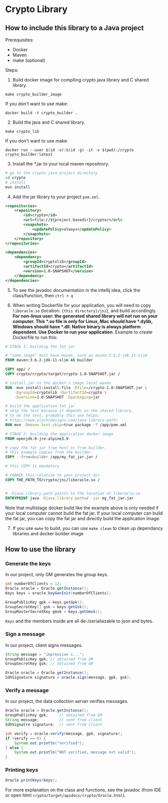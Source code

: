 # Crypto Library

## How to include this library to a Java project

Prerequisites:
- Docker
- Maven
- make (optional)

Steps:

1. Build docker image for compiling crypto java library and C shared library.

```
make crypto_builder_image
```

If you don't want to use make:

```
docker build -t crypto_builder .
```

2. Build the java and C shared library.
```
make crypto_lib
```

If you don't want to use make:

```
docker run --user $(id -u):$(id -g) -it -v $(pwd):/crypto crypto_builder:latest
```

3. Install the *.jar to your local maven repositrory.
```bash
# go to the crypto java project directory
cd crypto
# install
mvn install
```

4. Add the jar library to your project `pom.xml`.
```xml
<repositories>
    <repository>
        <id>crypto</id>
        <url>file://${project.basedir}/crypto/</url>
        <snapshots>
            <updatePolicy>always</updatePolicy>
        </snapshots>
    </repository>
</repositories>

<dependencies>
    <dependency>
        <groupId>cryptolib</groupId>
        <artifactId>crypto</artifactId>
        <version>1.0-SNAPSHOT</version>
    </dependency>
</dependencies>
```

5. To see the javadoc documentation in the intellij idea, click the class/function, then `ctrl + q`

6. When writing Dockerfile for your application, you will need to copy `liboracle.so` (location: `{this directory}/jni`), and build accordingly. **For non-linux user: the generated shared library will not run on your computer. This \*.so file is only for Linux, Mac should have \*.dylib, Windows should have \*.dll. Native binary is always platform dependent. Use Docker to run your application**. Example to create Dockerfile to run this:

```Dockerfile
# STAGE 1: building the fat jar

# "some_image" must have maven, such as maven:3.6.2-jdk-11-slim
FROM maven:3.6.2-jdk-11-slim AS builder

COPY app/ /
COPY crypto/crypto/target/crypto-1.0-SNAPSHOT.jar /

# install jar to the docker's image local maven
RUN  mvn install:install-file -Dfile=/crypto-1.0-SNAPSHOT.jar \
    -DgroupId=cryptolib -DartifactId=crypto \
    -Dversion=1.0-SNAPSHOT -Dpackaging=jar

# build the application fat jar
# skip the test because it depends on the shared library.
# to do the test, probably this one helps: 
# https://www.alychidesigns.com/java-library-path/
RUN mvn -Dmaven.test.skip=true package -f /app/pom.xml

# STAGE 2: building the application docker image
FROM openjdk:8-jre-alpine3.9

# copy the fat jar from host or from builder. 
# This example copies from the builder.
COPY --from=builder /app/my_fat_jar.jar /

# this COPY is mandatory

# CHANGE this relative to your project dir
COPY THE_PATH_TO/crypto/jni/liboracle.so /


# -Djava.library.path points to the location of liboracle.so
ENTRYPOINT java -Djava.library.path=/ -jar my_fat_jar.jar
```

Note that multistage docker build like the example above is only needed if your local computer cannot build the fat jar. If your local computer can build the fat jar, you can copy the fat jar and directly build the application image. 

7. If you use `make` to build, you can use `make clean` to clean up dependancy libraries and docker builder image

## How to use the library

### Generate the keys

In our project, only GM generates the group keys.

```java
int numberOfClients = 12;
Oracle oracle = Oracle.getInstance();
Keys keys = oracle.keyGenInit(numberOfClients);

GroupPublicKey gpk = keys.getGpk();
GroupSecretKey[] gsk = keys.getGsk();
GroupMasterSecretKey gmsk = keys.getGmsk();
```

`Keys` and the members inside are all de-/serialiazable to json and bytes.

### Sign a message

In our project, client signs messages.

```java
String message = "impressive s...";
GroupPublicKey gpk; // obtained from GM
GroupSecretKey gsk; // obtained from GM

Oracle oracle = Oracle.getInstance();
SdhSignature signature = oracle.sign(message, gpk, gsk);
```

### Verify a message

In our project, the data collection server verifies messages.

```java
Oracle oracle = Oracle.getInstance();
GroupPublicKey gpk;     // obtained from GM
String message;         // sent from client
SdhSignatre signature;  // sent from client

int verify = oracle.verify(message, gpk, signature);
if (verify == 0) {
    System.out.println("verified");
} else {
    System.out.println("NOT verified, message not valid");
}
```

### Printing keys

```java
Oracle.printKeys(keys);
```

For more explanation on the class and functions, see the javadoc (from IDE or open html `crypto/target/apidocs/crypto/Oracle.html`).